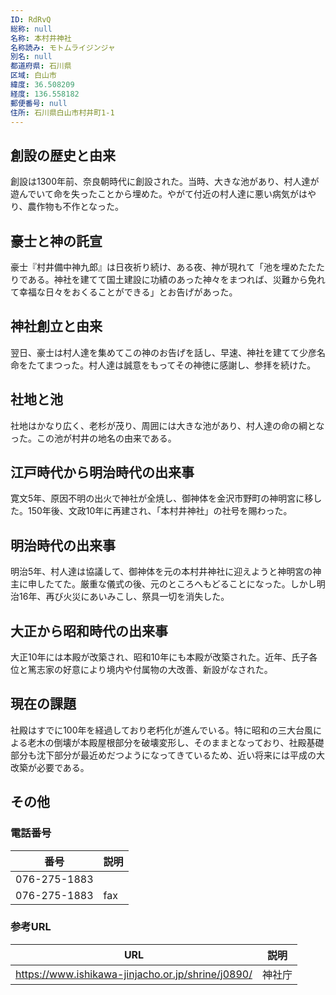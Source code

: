 ```yaml
---
ID: RdRvQ
総称: null
名称: 本村井神社
名称読み: モトムライジンジャ
別名: null
都道府県: 石川県
区域: 白山市
緯度: 36.508209
経度: 136.558182
郵便番号: null
住所: 石川県白山市村井町1-1
---
```


## 創設の歴史と由来

創設は1300年前、奈良朝時代に創設された。当時、大きな池があり、村人達が遊んでいて命を失ったことから埋めた。やがて付近の村人達に悪い病気がはやり、農作物も不作となった。

## 豪士と神の託宣

豪士『村井備中神九郎』は日夜祈り続け、ある夜、神が現れて「池を埋めたたたりである。神社を建てて国土建設に功績のあった神々をまつれば、災難から免れて幸福な日々をおくることができる」とお告げがあった。

## 神社創立と由来

翌日、豪士は村人達を集めてこの神のお告げを話し、早速、神社を建てて少彦名命をたてまつった。村人達は誠意をもってその神徳に感謝し、参拝を続けた。

## 社地と池

社地はかなり広く、老杉が茂り、周囲には大きな池があり、村人達の命の綱となった。この池が村井の地名の由来である。

## 江戸時代から明治時代の出来事

寛文5年、原因不明の出火で神社が全焼し、御神体を金沢市野町の神明宮に移した。150年後、文政10年に再建され、「本村井神社」の社号を賜わった。

## 明治時代の出来事

明治5年、村人達は協議して、御神体を元の本村井神社に迎えようと神明宮の神主に申したてた。厳重な儀式の後、元のところへもどることになった。しかし明治16年、再び火災にあいみこし、祭具一切を消失した。

## 大正から昭和時代の出来事

大正10年には本殿が改築され、昭和10年にも本殿が改築された。近年、氏子各位と篤志家の好意により境内や付属物の大改善、新設がなされた。

## 現在の課題

社殿はすでに100年を経過しており老朽化が進んでいる。特に昭和の三大台風による老木の倒壊が本殿屋根部分を破壊変形し、そのままとなっており、社殿基礎部分も沈下部分が最近めだつようになってきているため、近い将来には平成の大改築が必要である。

## その他

### 電話番号

| 番号         | 説明 |
| ------------ | ---- |
| 076-275-1883 |      |
| 076-275-1883 | fax  |

### 参考URL

| URL                                               | 説明   |
| ------------------------------------------------- | ------ |
| https://www.ishikawa-jinjacho.or.jp/shrine/j0890/ | 神社庁 |

